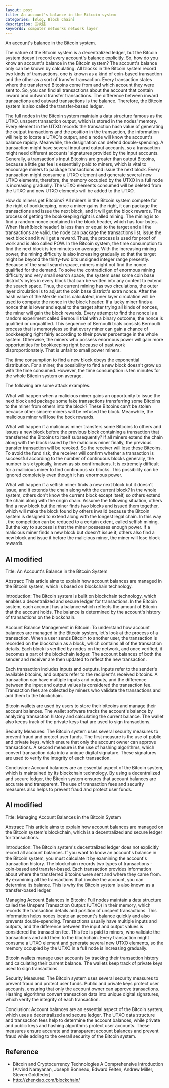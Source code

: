 ```yaml
---
layout: post
title: An account's balance in the Bitcoin system
categories: [Blog, Block Chain]
description: 区块链
keywords: computer networks network layer 
---
```


An account's balance in the Bitcoin system.

The nature of the Bitcoin system is a decentralized ledger, but the Bitcoin system doesn't record every account's balance explicitly. So, how do you know an account's balance in the Bitcoin system? The account's balance only can be known by calculating. All blocks in the Bitcoin system record two kinds of transactions, one is known as a kind of coin-based transaction and the other as a sort of transfer transaction. Every transaction states where the transferred Bitcoins come from and which account they were sent to. So, you can find all transactions about the account that contain inward and outward transfer transactions. The difference between inward transactions and outward transactions is the balance. Therefore, the Bitcoin system is also called the transfer-based ledger.



The full nodes in the Bitcoin system maintain a data structure famous as the UTXO, unspent transaction output, which is stored in the nodes' memory. Every element in the UTXO records the transaction hash value of generating the output transactions and the position in the transaction, the information will help to locate a UTXO's output, and a node will know the account's balance rapidly. Meanwhile, the designation can defend double-spending. A transaction might have several input and output accounts, so a transaction might need different accounts' signatures provided by the input accounts. Generally, a transaction's input Bitcoins are greater than output Bitcoins, because a little gas fee is essentially paid to miners, which is vital to encourage miners to package transactions and issue the next block. Every transaction might consume a UTXO element and generate several new UTXO elements, therefore, the memory occupied by the UTXO in a full node is increasing gradually. The UTXO elements consumed will be deleted from the UTXO and new UTXO elements will be added to the UTXO.



How do miners get Bitcoins? All miners in the Bitcoin system compete for the right of bookkeeping, once a miner gains the right, it can package the transactions and issue the next block, and it will get the block rewards. The process of getting the bookkeeping right is called mining. The mining is to find a random nonce contained in the block header, which has four bytes. When Hash(block header) is less than or equal to the target and all the transactions are valid, the node can package the transactions list, issue the next block and it will get a reward. Thus, the process is used for proof of work and is also called POW. In the Bitcoin system, the time consumption to find the next block is ten minutes on average. With the increasing mining power, the mining difficulty is also increasing gradually so that the target might be beyond the thirty-two bits unsigned integer range presently. Because of the small search space, miners might not find the nonce qualified for the demand. To solve the contradiction of enormous mining difficulty and very small search space, the system uses some coin base district's bytes in every block that can be written into any content to extend the search space. Thus, the current mining has two circulations, the outer layer circulation is to adjust the coin base district's extra nonce. After the hash value of the Merkle root is calculated, inner layer circulation will be used to compute the nonce in the block header. If a lucky miner finds a nonce that is lower and equal to the target after trying all kinds of nonces, the miner will gain the block rewards. Every attempt to find the nonce is a random experiment called Bernoulli trial with a binary outcome, the nonce is qualified or unqualified. This sequence of Bernoulli trials consists Bernoulli process that is memoryless so that every miner can gain a chance of bookkeeping right fairly according to their power percentage in the whole system. Otherwise, the miners who possess enormous power will gain more opportunities for bookkeeping right because of past work disproportionately. That is unfair to small power miners.



The time consumption to find a new block obeys the exponential distribution. For a  miner, the possibility to find a new block doesn't grow up with the time consumed. However, the time consumption is ten minutes for the whole Bitcoin system on average.



The following are some attack examples.



What will happen when a malicious miner gains an opportunity to issue the next block and package some fake transactions transferring some Bitcoins to the miner from others into the block? These Bitcoins can't be stolen because other sincere miners will be refused the block. Meanwhile, the malicious miner will lose the bock rewards.



What will happen if a malicious miner transfers some Bitcoins to others and issues a new block before the previous block containing a transaction that transferred the Bitcoins to itself subsequently?  If all miners extend the chain along with the block issued by the malicious miner finally, the previous transfer transaction will be revoked. So the receiver will lose these Bitcoins. To avoid the fund risk, the receiver will confirm whether a transaction is successful according to the number of continuous blocks generally, the number is six typically, known as six confirmations. It is extremely difficult for a malicious miner to find continuous six blocks. This possibility can be ignored completely even though it has enormous power.



What will happen if a selfish miner finds a new next block but it doesn't issue, and it extends the chain along with the current block?  In the whole system, others don't know the current block except itself, so others extend the chain along with the origin chain. Assume the following situation, others find a new block but the miner finds two blocks and issued them together, which will make the block found by others invalid because the Bitcoin system is designed to extend along with the longest legal chain. In this way , the competition can be reduced to a certain extent, called selfish mining. But the key to success is that the miner possesses enough power. If a malicious miner finds a new block but doesn't issue it, others also find a new block and issue it before the malicious miner, the miner will lose block rewards.



## AI modified

Title: An Account's Balance in the Bitcoin System

Abstract: This article aims to explain how account balances are managed in the Bitcoin system, which is based on blockchain technology.

Introduction: The Bitcoin system is built on blockchain technology, which enables a decentralized and secure ledger for transactions. In the Bitcoin system, each account has a balance which reflects the amount of Bitcoin that the account holds. The balance is determined by the account's history of transactions on the blockchain.

Account Balance Management in Bitcoin: To understand how account balances are managed in the Bitcoin system, let's look at the process of a transaction. When a user sends Bitcoin to another user, the transaction is recorded on the blockchain as a block, which contains all of the transaction details. Each block is verified by nodes on the network, and once verified, it becomes a part of the blockchain ledger. The account balances of both the sender and receiver are then updated to reflect the new transaction.

Each transaction includes inputs and outputs. Inputs refer to the sender's available bitcoins, and outputs refer to the recipient's received bitcoins. A transaction can have multiple inputs and outputs, and the difference between the input and output values is considered the transaction fee. Transaction fees are collected by miners who validate the transactions and add them to the blockchain.

Bitcoin wallets are used by users to store their bitcoins and manage their account balances. The wallet software tracks the account's balance by analyzing transaction history and calculating the current balance. The wallet also keeps track of the private keys that are used to sign transactions.

Security Measures: The Bitcoin system uses several security measures to prevent fraud and protect user funds. The first measure is the use of public and private keys, which ensure that only the account owner can approve transactions. A second measure is the use of hashing algorithms, which convert transaction data into a unique digital signature. These signatures are used to verify the integrity of each transaction.

Conclusion: Account balances are an essential aspect of the Bitcoin system, which is maintained by its blockchain technology. By using a decentralized and secure ledger, the Bitcoin system ensures that account balances are accurate and transparent. The use of transaction fees and security measures also helps to prevent fraud and protect user funds.



## AI modified

Title: Managing Account Balances in the Bitcoin System

Abstract: This article aims to explain how account balances are managed on the Bitcoin system's blockchain, which is a decentralized and secure ledger for transactions.

Introduction: The Bitcoin system's decentralized ledger does not explicitly record all account balances. If you want to know an account's balance in the Bitcoin system, you must calculate it by examining the account's transaction history. The blockchain records two types of transactions - coin-based and transfer-based. Each transaction provides information about where the transferred Bitcoins were sent and where they came from. By examining all the transactions that involve the account, you can determine its balance. This is why the Bitcoin system is also known as a transfer-based ledger.

Managing Account Balances in Bitcoin: Full nodes maintain a data structure called the Unspent Transaction Output (UTXO) in their memory, which records the transaction details and position of unspent transactions. This information helps nodes locate an account's balance quickly and also prevents double-spending. Transactions usually have multiple inputs and outputs, and the difference between the input and output values is considered the transaction fee. This fee is paid to miners, who validate the transactions and add them to the blockchain. Every transaction might consume a UTXO element and generate several new UTXO elements, so the memory occupied by the UTXO in a full node is increasing gradually.

Bitcoin wallets manage user accounts by tracking their transaction history and calculating their current balance. The wallets keep track of private keys used to sign transactions.

Security Measures: The Bitcoin system uses several security measures to prevent fraud and protect user funds. Public and private keys protect user accounts, ensuring that only the account owner can approve transactions. Hashing algorithms convert transaction data into unique digital signatures, which verify the integrity of each transaction.

Conclusion: Account balances are an essential aspect of the Bitcoin system, which uses a decentralized and secure ledger. The UTXO data structure and transaction fees help to determine the account balances, while private and public keys and hashing algorithms protect user accounts. These measures ensure accurate and transparent account balances and prevent fraud while adding to the overall security of the Bitcoin system.

## Reference

- Bitcoin and Cryptocurrency Technologies A Comprehensive Introduction [Arvind Narayanan, Joseph Bonneau, Edward Felten, Andrew Miller, Steven Goldfeder]
- http://zhenxiao.com/blockchain/
